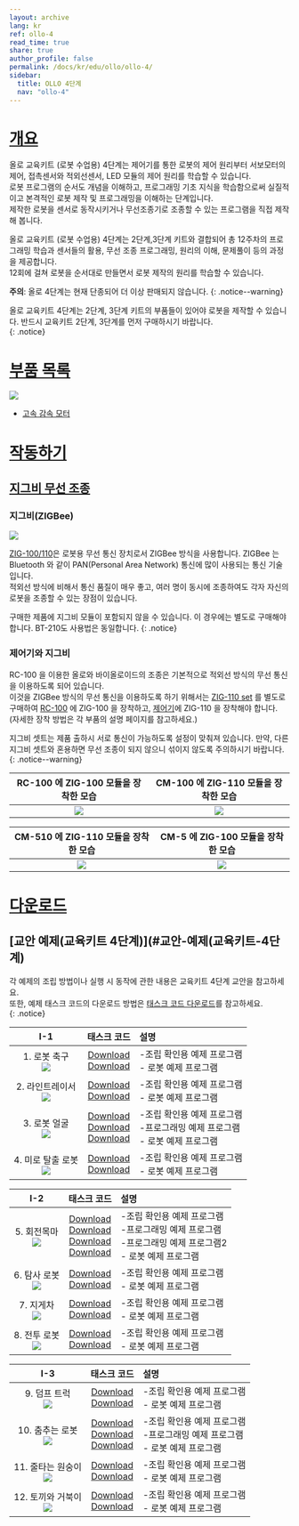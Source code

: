 ```yaml
---
layout: archive
lang: kr
ref: ollo-4
read_time: true
share: true
author_profile: false
permalink: /docs/kr/edu/ollo/ollo-4/
sidebar:
  title: OLLO 4단계
  nav: "ollo-4"
---
```


# [개요](#개요)

올로 교육키트 (로봇 수업용) 4단계는 제어기를 통한 로봇의 제어 원리부터 서보모터의 제어, 접촉센서와 적외선센서, LED 모듈의 제어 원리를 학습할 수 있습니다.  
로봇 프로그램의 순서도 개념을 이해하고, 프로그래밍 기초 지식을 학습함으로써 실질적이고 본격적인 로봇 제작 및 프로그래밍을 이해하는 단계입니다.  
제작한 로봇을 센서로 동작시키거나 무선조종기로 조종할 수 있는 프로그램을 직접 제작해 봅니다.

올로 교육키트 (로봇 수업용) 4단계는 2단계,3단계 키트와 결합되어 총 12주차의 프로그래밍 학습과 센서들의 활용, 무선 조종 프로그래밍, 원리의 이해, 문제풀이 등의 과정을 제공합니다.  
12회에 걸쳐 로봇을 순서대로 만들면서 로봇 제작의 원리를 학습할 수 있습니다.


**주의**: 올로 4단계는 현재 단종되어 더 이상 판매되지 않습니다.
{: .notice--warning}

올로 교육키트 4단계는 2단계, 3단계 키트의 부품들이 있어야 로봇을 제작할 수 있습니다. 반드시 교육키트 2단계, 3단계를 먼저 구매하시기 바랍니다.  
{: .notice}

# [부품 목록](#부품-목록)


 ![](/assets/images/edu/ollo/edu_4th_partlist_kr.png)

- [고속 감속 모터]

# [작동하기](#작동하기)

## [지그비 무선 조종](#지그비-무선-조종)

### 지그비(ZIGBee)

![](/assets/images/edu/ollo/zig_100_110_kr.png)

[ZIG-100/110]은 로봇용 무선 통신 장치로서 ZIGBee 방식을 사용합니다. ZIGBee 는 Bluetooth 와 같이 PAN(Personal Area Network) 통신에 많이 사용되는 통신 기술입니다.  
적외선 방식에 비해서 통신 품질이 매우 좋고, 여러 명이 동시에 조종하여도 각자 자신의 로봇을 조종할 수 있는 장점이 있습니다.

구매한 제품에 지그비 모듈이 포함되지 않을 수 있습니다. 이 경우에는 별도로 구매해야 합니다. BT-210도 사용법은 동일합니다.
{: .notice}

### 제어기와 지그비

RC-100 을 이용한 올로와 바이올로이드의 조종은 기본적으로 적외선 방식의 무선 통신을 이용하도록 되어 있습니다.  
이것을 ZIGBee 방식의 무선 통신을 이용하도록 하기 위해서는 [ZIG-110 set] 를 별도로 구매하여 [RC-100] 에 ZIG-100 을 장착하고, [제어기]에 ZIG-110 을 장착해야 합니다.  
(자세한 장착 방법은 각 부품의 설명 페이지를 참고하세요.)

지그비 셋트는 제품 출하시 서로 통신이 가능하도록 설정이 맞춰져 있습니다. 만약, 다른 지그비 셋트와 혼용하면 무선 조종이 되지 않으니 섞이지 않도록 주의하시기 바랍니다.   
{: .notice--warning}

|RC-100 에 ZIG-100 모듈을 장착한 모습|CM-100 에 ZIG-110 모듈을 장착한 모습|
|:-----:|:-----:|
|![](/assets/images/edu/ollo/rc-100_zig-100_insert4_kr.jpg)|![](/assets/images/edu/ollo/cm100_zig110_kr.jpg)|

|CM-510 에 ZIG-110 모듈을 장착한 모습|CM-5 에 ZIG-100 모듈을 장착한 모습|
|:-----:|:-----:|
|![](/assets/images/edu/ollo/cm510_zig110_kr.png)|![](/assets/images/edu/ollo/cm5_zig100_kr.png)|


# [다운로드](#다운로드)

## [교안 예제(교육키트 4단계)](#교안-예제(교육키트-4단계)

각 예제의 조립 방법이나 실행 시 동작에 관한 내용은 교육키트 4단계 교안을 참고하세요.   
또한, 예제 태스크 코드의 다운로드 방법은 [태스크 코드 다운로드]를 참고하세요.  
{: .notice}

|I-1|태스크 코드|설명|
| :---: | :-----: | :--- |
|1. 로봇 축구<br />![](/assets/images/edu/ollo/l4_hockey_kr.jpg)|[Download][OLLO_L4_SoccerASM_KR.tsk]<br />[Download][OLLO_L4_Soccer_KR.tsk]|-조립 확인용 예제 프로그램<br />- 로봇 예제 프로그램|
|2. 라인트레이서<br /> ![](/assets/images/edu/ollo/l4_line-tracer_kr.jpg)|[Download][OLLO_L4_LinetracerASM_KR.tsk]<br />[Download][OLLO_L4_Linetracer_KR.tsk]|-조립 확인용 예제 프로그램<br />- 로봇 예제 프로그램|
|3. 로봇 얼굴<br />![](/assets/images/edu/ollo/l4_face_kr.jpg)|[Download][OLLO_L4_FaceASM_KR.tsk]<br />[Download][OLLO_L4_FaceExam_KR.tsk]<br />[Download][OLLO_L4_Face_KR.tsk]|-조립 확인용 예제 프로그램<br />-프로그래밍 예제 프로그램<br />- 로봇 예제 프로그램|
|4. 미로 탈출 로봇<br />![](/assets/images/edu/ollo/l4_micro-mouse_kr.jpg)|[Download][CM100_L4_MicroMouseASM_KR.tsk]<br />[Download][OLLO_L4_MicroMouse_KR.tsk]<br />|-조립 확인용 예제 프로그램<br />- 로봇 예제 프로그램|

|I-2|태스크 코드|설명|
| :---: | :-----: | :--- |
|5. 회전목마<br />![](/assets/images/edu/ollo/l4_carousel_kr.jpg)|[Download][OLLO_L4_CarouselASM_KR.tsk]<br />[Download][OLLO_L4_CarouselExam1_KR.tsk]<br />[Download][OLLO_L4_CarouselExam2_KR.tsk]<br />[Download][OLLO_L4_Carousel_KR.tsk]|-조립 확인용 예제 프로그램<br />-프로그래밍 예제 프로그램<br />-프로그래밍 예제 프로그램2<br />- 로봇 예제 프로그램|
|6. 탐사 로봇<br />![](/assets/images/edu/ollo/l4_gripper_kr.jpg)|[Download][OLLO_L4_ExplorerASM_KR.tsk]<br />[Download][OLLO_L4_Explorer_KR.tsk]|-조립 확인용 예제 프로그램<br />- 로봇 예제 프로그램|
|7. 지게차<br />![](/assets/images/edu/ollo/l4_forklift_kr.jpg)|[Download][OLLO_L4_ForkliftASM_KR.tsk]<br />[Download][OLLO_L4_Forklift_KR.tsk]|-조립 확인용 예제 프로그램<br />- 로봇 예제 프로그램|
|8. 전투 로봇<br />![](/assets/images/edu/ollo/l4_war_robot_kr.jpg)|[Download][OLLO_L4_WarRobotASM_KR.tsk]<br />[Download][OLLO_L4_WarRobot_KR.tsk]|-조립 확인용 예제 프로그램<br />- 로봇 예제 프로그램|

|I-3|태스크 코드|설명|
| :---: | :-----: | :--- |
|9. 덤프 트럭<br />![](/assets/images/edu/ollo/l4_truck_kr.jpg)|[Download][OLLO_L4_DumpTruckASM_KR.tsk]<br />[Download][OLLO_L4_DumpTruck_KR.tsk]|-조립 확인용 예제 프로그램<br />- 로봇 예제 프로그램|
|10. 춤추는 로봇<br />![](/assets/images/edu/ollo/l4_dancer_kr.jpg)|[Download][OLLO_L4_DanceRobotASM_KR.tsk]<br />[Download][OLLO_L4_DanceRobotExam_KR.tsk]<br />[Download][OLLO_L4_DanceRobot_KR.tsk]|-조립 확인용 예제 프로그램<br />-프로그래밍 예제 프로그램<br />- 로봇 예제 프로그램|
|11. 줄타는 원숭이<br />![](/assets/images/edu/ollo/l4_ropedancer_kr.jpg)|[Download][OLLO_L4_MonkeyASM_KR.tsk]<br />[Download][OLLO_L4_Monkey_KR.tsk]|-조립 확인용 예제 프로그램<br />- 로봇 예제 프로그램|
|12. 토끼와 거북이<br />![](/assets/images/edu/ollo/l4_rabbit_turtle_kr.jpg)|[Download][OLLO_L4_RabbitTurtleASM_KR.tsk]<br />[Download][OLLO_L4_RabbitTurtle_KR.tsk]|-조립 확인용 예제 프로그램<br />- 로봇 예제 프로그램|


[고속 감속 모터]: /docs/kr/parts/motor/h_speed_geared_motor/
[ZIG-100/110]: /docs/kr/parts/communication/zig-110/
[ZIG-110 set]: /docs/kr/parts/communication/zig-110/
[RC-100]: /docs/kr/parts/communication/rc-100/
[제어기]: /docs/kr/parts/controller/controller_compatibility/
[태스크 코드 다운로드]: /docs/kr/faq/download_task_code/
[OLLO_L4_SoccerASM_KR.tsk]: http://www.robotis.com/service/download.php?no=857
[OLLO_L4_Soccer_KR.tsk]: http://www.robotis.com/service/download.php?no=858
[OLLO_L4_LinetracerASM_KR.tsk]: http://www.robotis.com/service/download.php?no=849
[OLLO_L4_Linetracer_KR.tsk]: http://www.robotis.com/service/download.php?no=850
[OLLO_L4_FaceASM_KR.tsk]: http://www.robotis.com/service/download.php?no=844
[OLLO_L4_FaceExam_KR.tsk]: http://www.robotis.com/service/download.php?no=845
[OLLO_L4_Face_KR.tsk]: http://www.robotis.com/service/download.php?no=846
[CM100_L4_MicroMouseASM_KR.tsk]: http://www.robotis.com/service/download.php?no=851
[OLLO_L4_MicroMouse_KR.tsk]: http://www.robotis.com/service/download.php?no=852
[OLLO_L4_CarouselASM_KR.tsk]: http://www.robotis.com/service/download.php?no=833
[OLLO_L4_CarouselExam1_KR.tsk]: http://www.robotis.com/service/download.php?no=834
[OLLO_L4_CarouselExam2_KR.tsk]: http://www.robotis.com/service/download.php?no=835
[OLLO_L4_Carousel_KR.tsk]: http://www.robotis.com/service/download.php?no=836
[OLLO_L4_ExplorerASM_KR.tsk]: http://www.robotis.com/service/download.php?no=842
[OLLO_L4_Explorer_KR.tsk]: http://www.robotis.com/service/download.php?no=843
[OLLO_L4_ForkliftASM_KR.tsk]: http://www.robotis.com/service/download.php?no=847
[OLLO_L4_Forklift_KR.tsk]: http://www.robotis.com/service/download.php?no=848
[OLLO_L4_WarRobotASM_KR.tsk]: http://www.robotis.com/service/download.php?no=859
[OLLO_L4_WarRobot_KR.tsk]: http://www.robotis.com/service/download.php?no=860
[OLLO_L4_DumpTruckASM_KR.tsk]: http://www.robotis.com/service/download.php?no=840
[OLLO_L4_DumpTruck_KR.tsk]: http://www.robotis.com/service/download.php?no=841
[OLLO_L4_DanceRobotASM_KR.tsk]: http://www.robotis.com/service/download.php?no=837
[OLLO_L4_DanceRobotExam_KR.tsk]: http://www.robotis.com/service/download.php?no=838
[OLLO_L4_DanceRobot_KR.tsk]: http://www.robotis.com/service/download.php?no=839
[OLLO_L4_MonkeyASM_KR.tsk]: http://www.robotis.com/service/download.php?no=853
[OLLO_L4_Monkey_KR.tsk]: http://www.robotis.com/service/download.php?no=854
[OLLO_L4_RabbitTurtleASM_KR.tsk]: http://www.robotis.com/service/download.php?no=855
[OLLO_L4_RabbitTurtle_KR.tsk]: http://www.robotis.com/service/download.php?no=856
